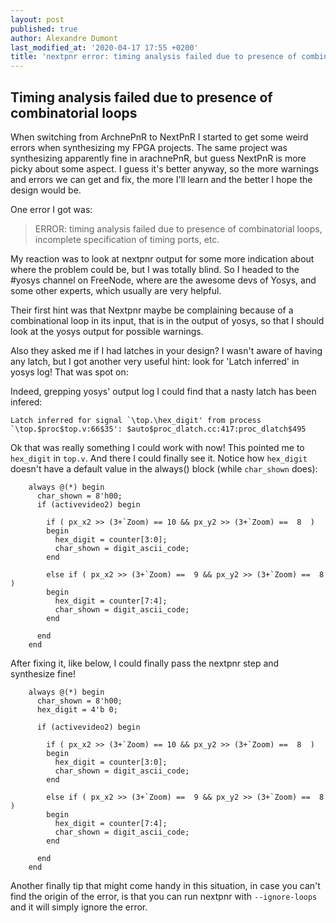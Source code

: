```yaml
---
layout: post
published: true
author: Alexandre Dumont
last_modified_at: '2020-04-17 17:55 +0200'
title: 'nextpnr error: timing analysis failed due to presence of combinatorial loops'
---
```

## Timing analysis failed due to presence of combinatorial loops

When switching from ArchnePnR to NextPnR I started to get some weird errors when synthesizing my FPGA projects. The same project was synthesizing apparently fine in arachnePnR, but  guess NextPnR is more picky about some aspect. I guess it's better anyway, so the more warnings and errors we can get and fix, the more I'll learn and the better I hope the design would be.

One error I got was:

> ERROR: timing analysis failed due to presence of combinatorial loops, incomplete specification of timing ports, etc.

My reaction was to look at nextpnr output for some more indication about where the problem could be, but I was totally blind. So I headed to the #yosys channel on FreeNode, where are the awesome devs of Yosys, and some other experts, which usually are very helpful.

Their first hint was that Nextpnr maybe be complaining because of a combinational loop in its input, that is in the output of yosys, so that I should look at the yosys output for possible warnings.

Also they asked me if I had latches in your design? I wasn't aware of having any latch, but I got another very useful hint: look for 'Latch inferred' in yosys log! That was spot on:

Indeed, grepping yosys' output log I could find that a nasty latch has been infered:

```nosynthax
Latch inferred for signal `\top.\hex_digit' from process `\top.$proc$top.v:66$35': $auto$proc_dlatch.cc:417:proc_dlatch$495
```

Ok that was really something I could work with now! This pointed me to `hex_digit` in `top.v`. And there I could finally see it. Notice how `hex_digit` doesn't have a default value in the always() block (while `char_shown` does):

```nosynthax
    always @(*) begin
      char_shown = 8'h00;
      if (activevideo2) begin

        if ( px_x2 >> (3+`Zoom) == 10 && px_y2 >> (3+`Zoom) ==  8  )
        begin
          hex_digit = counter[3:0];
          char_shown = digit_ascii_code;
        end

        else if ( px_x2 >> (3+`Zoom) ==  9 && px_y2 >> (3+`Zoom) ==  8  )
        begin
          hex_digit = counter[7:4];
          char_shown = digit_ascii_code;
        end

      end
    end
```

After fixing it, like below, I could finally pass the nextpnr step and synthesize fine!

```nosynthax
    always @(*) begin
      char_shown = 8'h00;
      hex_digit = 4'b 0;
      
      if (activevideo2) begin

        if ( px_x2 >> (3+`Zoom) == 10 && px_y2 >> (3+`Zoom) ==  8  )
        begin
          hex_digit = counter[3:0];
          char_shown = digit_ascii_code;
        end

        else if ( px_x2 >> (3+`Zoom) ==  9 && px_y2 >> (3+`Zoom) ==  8  )
        begin
          hex_digit = counter[7:4];
          char_shown = digit_ascii_code;
        end

      end
    end
```

Another finally tip that might come handy in this situation, in case you can't find the origin of the error, is that you can run nextpnr with `--ignore-loops` and it will simply ignore the error.